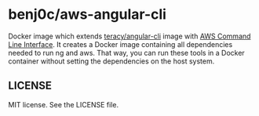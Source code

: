 benj0c/aws-angular-cli
===============================

Docker image which extends [teracy/angular-cli](https://hub.docker.com/r/teracy/angular-cli/) image with [AWS Command Line Interface](https://aws.amazon.com/cli/). It creates a Docker image containing all dependencies needed to run ng and aws. That way, you can run these tools in a Docker container without setting the dependencies on the host system.


LICENSE
-------

MIT license. See the LICENSE file.